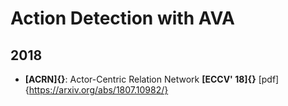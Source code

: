 # Action Detection with AVA
## 2018
- **[ACRN]{}**: Actor-Centric Relation Network **[ECCV' 18]{}** [pdf]{https://arxiv.org/abs/1807.10982/}
